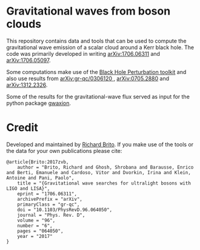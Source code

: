 # Gravitational waves from boson clouds

This repository contains data and tools that can be used to compute the gravitational wave emission of a scalar cloud around a Kerr black hole. The code was primarily developed in writing [arXiv:1706.06311](https://arxiv.org/abs/1706.06311) and [arXiv:1706.05097](https://arxiv.org/abs/1706.05097).


Some computations make use of the [Black Hole Perturbation toolkit](http://bhptoolkit.org/Teukolsky/) and also use results from [arXiv:gr-qc/0306120
](https://arxiv.org/abs/gr-qc/0306120), [arXiv:0705.2880](https://arxiv.org/abs/0705.2880) and [arXiv:1312.2326](https://arxiv.org/abs/1312.2326). 

Some of the results for the gravitational-wave flux served as input for the python package [gwaxion](https://pypi.org/project/gwaxion/0.0.1/).

# Credit

Developed and maintained by [Richard Brito](https://richardbrito.weebly.com/). If you make use of the tools or the data for your own publications please cite:

```
@article{Brito:2017zvb,
    author = "Brito, Richard and Ghosh, Shrobana and Barausse, Enrico and Berti, Emanuele and Cardoso, Vitor and Dvorkin, Irina and Klein, Antoine and Pani, Paolo",
    title = "{Gravitational wave searches for ultralight bosons with LIGO and LISA}",
    eprint = "1706.06311",
    archivePrefix = "arXiv",
    primaryClass = "gr-qc",
    doi = "10.1103/PhysRevD.96.064050",
    journal = "Phys. Rev. D",
    volume = "96",
    number = "6",
    pages = "064050",
    year = "2017"
}
